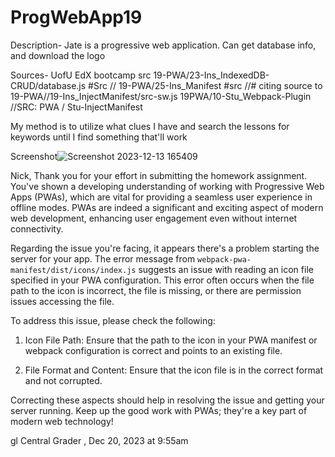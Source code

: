 # ProgWebApp19

Description-
Jate is a progressive web application. Can get database info, and download the logo

Sources-
UofU EdX bootcamp src 19-PWA/23-Ins_IndexedDB-CRUD/database.js #Src
//        19-PWA/25-Ins_Manifest #src
//# citing source to 19-PWA//19-Ins_InjectManifest/src-sw.js
19PWA/10-Stu_Webpack-Plugin
//SRC: PWA / Stu-InjectManifest

My method is to utilize what clues I have and search the lessons for keywords until I find something that'll work



Screenshot![Screenshot 2023-12-13 165409](https://github.com/NikWhit/ProgWebApp19/assets/135679785/c5368c66-eac0-4974-90b3-bfd52b8b3d50)


Nick, Thank you for your effort in submitting the homework assignment. You've shown a developing understanding of working with Progressive Web Apps (PWAs), which are vital for providing a seamless user experience in offline modes. PWAs are indeed a significant and exciting aspect of modern web development, enhancing user engagement even without internet connectivity.

Regarding the issue you're facing, it appears there's a problem starting the server for your app. The error message from `webpack-pwa-manifest/dist/icons/index.js` suggests an issue with reading an icon file specified in your PWA configuration. This error often occurs when the file path to the icon is incorrect, the file is missing, or there are permission issues accessing the file.

To address this issue, please check the following:

1. Icon File Path: Ensure that the path to the icon in your PWA manifest or webpack configuration is correct and points to an existing file.

2. File Format and Content: Ensure that the icon file is in the correct format and not corrupted.

Correcting these aspects should help in resolving the issue and getting your server running. Keep up the good work with PWAs; they're a key part of modern web technology!

gl
Central Grader , Dec 20, 2023 at 9:55am